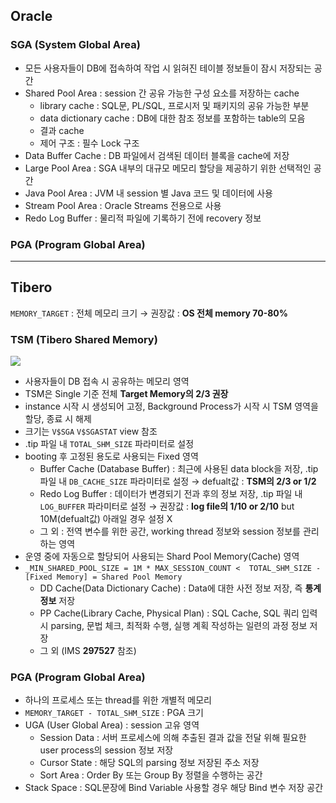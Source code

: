 ## Oracle
### SGA (System Global Area)
- 모든 사용자들이 DB에 접속하여 작업 시 읽혀진 테이블 정보들이 잠시 저장되는 공간
- Shared Pool Area : session 간 공유 가능한 구성 요소를 저장하는 cache
  - library cache : SQL문, PL/SQL, 프로시저 및 패키지의 공유 가능한 부분
  - data dictionary cache : DB에 대한 참조 정보를 포함하는 table의 모음
  - 결과 cache
  - 제어 구조 :  필수 Lock 구조
- Data Buffer Cache : DB 파일에서 검색된 데이터 블록을 cache에 저장
- Large Pool Area : SGA 내부의 대규모 메모리 할당을 제공하기 위한 선택적인 공간
- Java Pool Area : JVM 내 session 별 Java 코드 및 데이터에 사용
- Stream Pool Area : Oracle Streams 전용으로 사용
- Redo Log Buffer : 물리적 파일에 기록하기 전에 recovery 정보
### PGA (Program Global Area)

---
## Tibero
`MEMORY_TARGET` : 전체 메모리 크기 → 권장값 : **OS 전체 memory 70-80%**
### TSM (Tibero Shared Memory)
![](https://prod-files-secure.s3.us-west-2.amazonaws.com/2e9f035b-3bba-4ce1-902b-03e8e4545fa2/50e74659-9cf4-4d7e-a1bb-37b94051050d/3.1_TSM.png?X-Amz-Algorithm=AWS4-HMAC-SHA256&X-Amz-Content-Sha256=UNSIGNED-PAYLOAD&X-Amz-Credential=ASIAZI2LB466ZVHJOF62%2F20251012%2Fus-west-2%2Fs3%2Faws4_request&X-Amz-Date=20251012T033305Z&X-Amz-Expires=3600&X-Amz-Security-Token=IQoJb3JpZ2luX2VjEHYaCXVzLXdlc3QtMiJHMEUCIQCTlRPL1eR37MhZb4xn2dgA6FxChfV07e3HlJiR2w%2FFsQIgVvbLn%2F1ItpYGsobqJRcYIwEHiBrD2lZg3AP9OfodgAkq%2FwMIHxAAGgw2Mzc0MjMxODM4MDUiDPDnoUl7wAbkpYa28CrcA9gzZbjsiuXXluginGZtOBgMpdq9w8ARsY4dprI%2FL5hDxvs1oATFaaSpSWPFEWZfUvapZvFvDf1Bt7LImeryR1Ucz2E3pvinLs5gnkAYcdmjTHyPJbUgk%2FVDQtOg%2BMQ4Ja124ifGrvrdDXmrNxIXuha2F9kiOC9Ae00Z0J4S2bwYQXP7F4CLJnnEsNT%2Bh8hZQCE7x3OrqqeUDjAXtU5XvJHamWA56DL2D1i7AfKh7sv9L2NL%2FLO45tX9gkE21uoa%2F6atbFJhjBw8Lg6mpVownKkvpGy%2FchXjTm6zhkW735FXfPRn1bK4txxiEDqm%2BQQgoSvBp9ZFXKno2om9qHbikWcoF%2FutjBDjz8Ni0NtdsRYvkT%2F2ygFAvTHA8HTf4Z4P81hojjMFk6tOSwF4mGcR%2BGnQpfwENTiBg8sKlxl7EHdEOZgXY9%2F%2FztwIYcO%2FrBey79I3k%2Btb7yASiVRif67PSZglYVE5y%2FQpInoldHZte2M88uyKo6xdiK8KXtcdkjhV5Ag%2FGOMbpxbDEg%2FcIzdkdZp44cWKqVjWmIsvSiM3T7m63LILvlg5bilRpT6l16yYtSMO976xuPrUSP6xapI50JeDGdoxuOgIhTG9V2yEaqr9lLWdFCYKfkTEL8ssMMimq8cGOqUBAF1jhoYdAvsthvp6RTeeAY9SHvBTJQYueZ%2FRy15RHP3%2FyhOMDCO03Zwfjptd5jox6loWXzf%2F2WvUlROdz6GLN8F78c%2BZodCpxSIcszUcwDYgmvvWYR3yuEA330f7w4zRpdkTl7UQykC1ssAn3C4qT3NoSB7TQ1CMxmfhaFTEQAlI6vgTAcjKqF27be3Bu%2BOMHynufYz8MGlERjxRSjDDXStCTecV&X-Amz-Signature=26119da8f52acc4b3890756a2845f1a7882ee6b49d38a25c3c646ba94108772b&X-Amz-SignedHeaders=host&x-amz-checksum-mode=ENABLED&x-id=GetObject)
- 사용자들이 DB 접속 시 공유하는 메모리 영역
- TSM은 Single 기준 전체 **Target Memory의 2/3 권장**
- instance 시작 시 생성되어 고정, Background Process가 시작 시 TSM 영역을 할당, 종료 시 해제
- 크기는 `V$SGA` `V$SGASTAT` view 참조
- .tip 파일 내 `TOTAL_SHM_SIZE` 파라미터로 설정
- booting 후 고정된 용도로 사용되는 Fixed 영역
  - Buffer Cache (Database Buffer) : 최근에 사용된 data block을 저장, .tip 파일 내 `DB_CACHE_SIZE` 파라미터로 설정 → defualt값 : **TSM의 2/3 or 1/2**
  - Redo Log Buffer : 데이터가 변경되기 전과 후의 정보 저장, .tip 파일 내 `LOG_BUFFER` 파라미터로 설정 → 권장값 : **log file의 1/10 or 2/10** but 10M(defualt값) 아래일 경우 설정 X
  - 그 외 : 전역 변수를 위한 공간, working thread 정보와 session 정보를 관리하는 영역
- 운영 중에 자동으로 할당되어 사용되는 Shard Pool Memory(Cache) 영역
- `_MIN_SHARED_POOL_SIZE = 1M * MAX_SESSION_COUNT <  TOTAL_SHM_SIZE - [Fixed Memory] = Shared Pool Memory`
  - DD Cache(Data Dictionary Cache) : Data에 대한 사전 정보 저장, 즉 **통계정보** 저장 
  - PP Cache(Library Cache, Physical Plan) : SQL Cache, SQL 쿼리 입력 시 parsing, 문법 체크, 최적화 수행, 실행 계획 작성하는 일련의 과정 정보 저장
  - 그 외  (IMS **297527** 참조)
### PGA (Program Global Area)
- 하나의 프로세스 또는 thread를 위한 개별적 메모리
- `MEMORY_TARGET - TOTAL_SHM_SIZE` : PGA 크기
- UGA (User Global Area) : session 고유 영역
  - Session Data : 서버 프로세스에 의해 추출된 결과 값을 전달 위해 필요한 user process의 session 정보 저장
  - Cursor State : 해당 SQL의 parsing 정보 저장된 주소 저장
  - Sort Area : Order By 또는 Group By 정렬을 수행하는 공간
- Stack Space : SQL문장에 Bind Variable 사용할 경우 해당 Bind 변수 저장 공간

